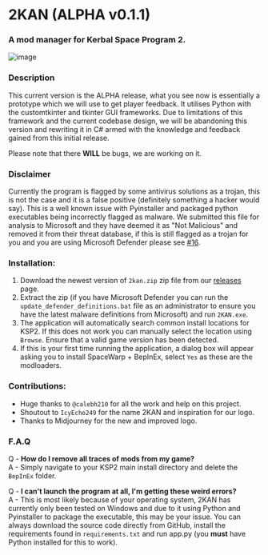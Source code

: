 
# 2KAN (ALPHA v0.1.1)
### A mod manager for Kerbal Space Program 2.

![image](https://user-images.githubusercontent.com/1657477/227747846-a4f82578-c7db-4e06-9a46-d980a2b7e80c.png)

### Description
This current version is the ALPHA release, what you see now is essentially a prototype which we will use to get player feedback. It utilises Python with the customtkinter and tkinter GUI frameworks. Due to limitations of this framework and the current codebase design, we will be abandoning this version and rewriting it in C# armed with the knowledge and feedback gained from this initial release.

Please note that there **WILL** be bugs, we are working on it.

### Disclaimer
Currently the program is flagged by some antivirus solutions as a trojan, this is not the case and it is a false positive (definitely something a hacker would say). This is a well known issue with Pyinstaller and packaged python executables being incorrectly flagged as malware. We submitted this file for analysis to Microsoft and they have deemed it as "Not Malicious" and removed it from their threat database, if this is still flagged as a trojan for you and you are using Microsoft Defender please see [#16](https://github.com/Loki-Lokster/2KAN/issues/16).


### Installation:
1. Download the newest version of `2kan.zip` zip file from our [releases](https://github.com/Loki-Lokster/2KAN/releases) page.
2. Extract the zip (if you have Microsoft Defender you can run the `update_defender_definitions.bat` file as an administrator to ensure you have the latest malware definitions from Microsoft) and run `2KAN.exe`.
3. The application will automatically search common install locations for KSP2. If this does not work you can manually select the location using `Browse`. Ensure that a valid game version has been detected.
4. If this is your first time running the application, a dialog box will appear asking you to install SpaceWarp + BepInEx, select `Yes` as these are the modloaders.


### Contributions:
- Huge thanks to `@calebh210` for all the work and help on this project. 
- Shoutout to `IcyEcho249` for the name 2KAN and inspiration for our logo.
- Thanks to Midjourney for the new and improved logo.


### F.A.Q
Q - **How do I remove all traces of mods from my game?**
<br>
A - Simply navigate to your KSP2 main install directory and delete the `BepInEx` folder.


Q - **I can't launch the program at all, I'm getting these weird errors?**
<br>
A - This is most likely because of your operating system, 2KAN has currently only been tested on Windows and due to it using Python and Pyinstaller to package the executable, this may be your issue. You can always download the source code directly from GitHub, install the requirements found in `requirements.txt` and run app.py (you **must** have Python installed for this to work).
